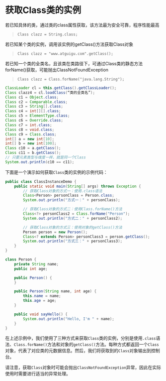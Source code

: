 # 获取Class类的实例

若已知具体的类，通过类的class属性获取，该方法最为安全可靠，程序性能最高

> `Class clazz = String.class;`

若已知某个类的实例，调用该实例的getClass()方法获取Class对象

> `Class clazz = "www.atguigu.com".getClass();`

若已知一个类的全类名，且该类在类路径下，可通过Class类的静态方法forName()获取，可能抛出ClassNotFoundException

> `Class clazz = Class.forName("java.lang.String");`

```java
ClassLoader cl = this.getClass().getClassLoader();
Class clazz4 = cl.loadClass(“类的全类名”);
Class c1 = Object.class;
Class c2 = Comparable.class;
Class c3 = String[].class;
Class c4 = int[][].class;
Class c5 = ElementType.class;
Class c6 = Override.class;
Class c7 = int.class;
Class c8 = void.class;
Class c9 = Class.class;
int[] a = new int[10];
int[] b = new int[100];
Class c10 = a.getClass();
Class c11 = b.getClass();
// 只要元素类型与维度一样，就是同一个Class
System.out.println(c10 == c11);
```

下面是一个演示如何获取`Class`类的实例的示例代码：

```java
public class ClassInstanceDemo {
    public static void main(String[] args) throws Exception {
        // 获取Class对象的方式一：使用.class语法
        Class<Person> personClass = Person.class;
        System.out.println("方式一：" + personClass);

        // 获取Class对象的方式二：使用Class.forName()方法
        Class<?> personClass2 = Class.forName("Person");
        System.out.println("方式二：" + personClass2);

        // 获取Class对象的方式三：使用对象的getClass()方法
        Person person = new Person();
        Class<? extends Person> personClass3 = person.getClass();
        System.out.println("方式三：" + personClass3);
    }
}

class Person {
    private String name;
    public int age;

    public Person() {
    }

    public Person(String name, int age) {
        this.name = name;
        this.age = age;
    }

    public void sayHello() {
        System.out.println("Hello, I'm " + name);
    }
}
```

在上述示例中，我们使用了三种方式来获取`Class`类的实例，分别是使用`.class`语法、`Class.forName()`方法和对象的`getClass()`方法。每种方式都返回一个`Class`对象，代表了对应类的元数据信息。然后，我们将获取到的`Class`对象输出到控制台。

请注意，获取`Class`对象时可能会抛出`ClassNotFoundException`异常，因此在实际使用时需要进行适当的异常处理。
